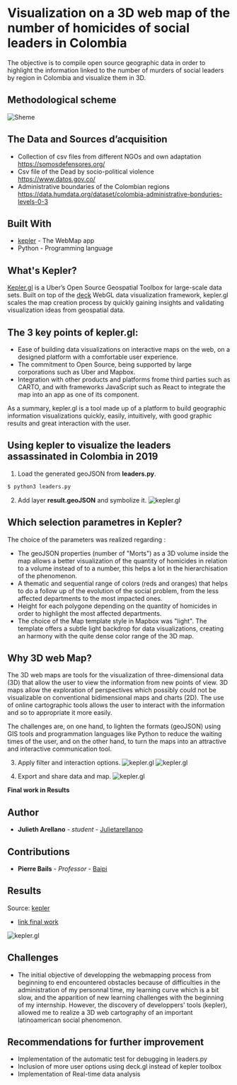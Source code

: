 # Visualization on a 3D web map of the number of homicides of social leaders in Colombia

The objective is to compile open source geographic data in order to highlight the information linked to the number of murders of social leaders by region in Colombia and visualize them in 3D.

## Methodological scheme

![Sheme](https://github.com/Julietarellanoo/colombian_leaders_murders/blob/master/images/meto_final.PNG)

## The Data and Sources d’acquisition

* Collection of csv files from different NGOs and own adaptation  https://somosdefensores.org/
* Csv file of the Dead by socio-political violence                https://www.datos.gov.co/
* Administrative boundaries of the Colombian regions              https://data.humdata.org/dataset/colombia-administrative-bonduries-levels-0-3          

## Built With

* [kepler](https://kepler.gl/#/) - The WebMap app
* Python - Programming language

## What's Kepler?
[Kepler.gl](https://kepler.gl/#/) is a Uber’s Open Source Geospatial Toolbox for large-scale data sets. Built on top of the [deck](https://deck.gl/#/) WebGL data visualization framework, kepler.gl scales the map creation process by quickly gaining insights and validating visualization ideas from geospatial data.

## The 3 key points of kepler.gl:
* Ease of building data visualizations on interactive maps on the web, on a designed platform with a comfortable user experience.
*  The commitment to Open Source, being supported by large corporations such as Uber and Mapbox.
*  Integration with other products and platforms frome third parties such as CARTO, and with frameworks JavaScript such as React to integrate the map into an app as one of its component. 

As a summary, kepler.gl is a tool made up of a platform to build geographic information visualizations quickly, easily, intuitively, with good graphic results and great interaction with the user.

## Using kepler to visualize the leaders assassinated in Colombia in 2019
1. Load the generated geoJSON from **leaders.py**.
```sh
$ python3 leaders.py
```
2.   Add layer **result.geoJSON** and symbolize it.
![kepler.gl](https://github.com/Julietarellanoo/colombian_leaders_murders/blob/master/images/tableau.png)


## Which selection parametres in Kepler?
The choice of the parameters was realized regarding :
* The geoJSON properties (number of "Morts") as a 3D volume inside the map allows a better visualization of the quantity of homicides in relation to a volume instead of to a number, this helps a lot in the hierarchisation of the phenomenon.
* A thematic and sequential range of colors (reds and oranges) that helps to do a follow up of the evolution of the social problem, from the less affected departments to the most impacted ones.
* Height for each polygone depending on the quantity of homicides in order to highlight the most affected departments. 
* The choice of the Map template style in Mapbox was "light". The template offers a subtle light backdrop for data visualizations, creating an harmony with the quite dense color range of the 3D map. 

## Why 3D web Map?

The 3D web maps are tools for the visualization of three-dimensional data (3D) that allow the user to view the information from new points of view. 3D maps allow the exploration of perspectives which possibly could not be visualizable on conventional bidimensional maps and charts (2D). The use of online cartographic tools allows the user to interact with the information and so to appropriate it more easily.   

The challenges are, on one hand, to lighten the formats (geoJSON) using GIS tools and programmation languages like Python to reduce the waiting times of the user, and on the other hand, to turn the maps into an attractive and interactive communication tool.

3. Apply filter and interaction options.
![kepler.gl](https://github.com/Julietarellanoo/colombian_leaders_murders/blob/master/images/filter.png)
![kepler.gl](https://github.com/Julietarellanoo/colombian_leaders_murders/blob/master/images/interactions.png)

4. Export and share data and map.
![kepler.gl](https://github.com/Julietarellanoo/colombian_leaders_murders/blob/master/images/share.png)

**Final work in Results**
## Author

* **Julieth Arellano** - *student* - [Julietarellanoo](https://github.com/Julietarellanoo)

## Contributions

* **Pierre Bails** - *Professor* - [Baipi](https://github.com/baipi)

## Results

Source: [kepler](https://kepler.gl/#/) 
* [link final work](https://kepler.gl/demo/map?mapUrl=https://dl.dropboxusercontent.com/s/fnris2rqj4glub6/keplergl_bojdsai.json)

![kepler.gl](https://github.com/Julietarellanoo/colombian_leaders_murders/blob/master/images/webcarte.png)


## Challenges
* The initial objective of developping the webmapping process from beginning to end encountered obstacles because of difficulties in the administration of my personnal time, my learning curve which is a bit slow, and the apparition of new learning challenges with the beginning of my internship. However, the discovery of developpers' tools (kepler), allowed me to realize a 3D web cartography of an important latinoamerican social phenomenon.


## Recommendations for further improvement
* Implementation of the automatic test for debugging in leaders.py
* Inclusion of more user options using deck.gl instead of kepler toolbox
* Implementation of Real-time data analysis
